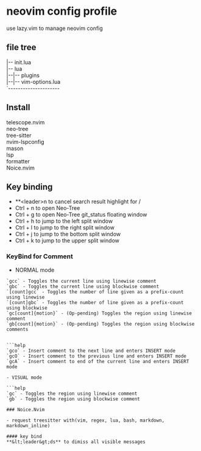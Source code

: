 # neovim config profile

use lazy.vim to manage neovim config

## file tree

|-- init.lua<br>
|-- lua<br>
|--|-- plugins<br>
|--|-- vim-options.lua<br>
`---------------------

## Install

telescope.nvim<br>
neo-tree<br>
tree-sitter<br>
nvim-lspconfig<br>
mason<br>
lsp<br>
formatter<br>
Noice.nvim

## Key binding

- **&lt;leader&gt;n to cancel search result highlight for /
- Ctrl + n to open Neo-Tree
- Ctrl + g to open Neo-Tree git_status floating window
- Ctrl + h to jump to the left split window
- Ctrl + l to jump to the right split window
- Ctrl + j to jump to the bottom split window
- Ctrl + k to jump to the upper split window

### KeyBind for Comment
- NORMAL mode

```help
`gcc` - Toggles the current line using linewise comment
`gbc` - Toggles the current line using blockwise comment
`[count]gcc` - Toggles the number of line given as a prefix-count using linewise
`[count]gbc` - Toggles the number of line given as a prefix-count using blockwise
`gc[count]{motion}` - (Op-pending) Toggles the region using linewise comment
`gb[count]{motion}` - (Op-pending) Toggles the region using blockwise comments


```help
`gco` - Insert comment to the next line and enters INSERT mode
`gcO` - Insert comment to the previous line and enters INSERT mode
`gcA` - Insert comment to end of the current line and enters INSERT mode

- VISUAL mode

```help
`gc` - Toggles the region using linewise comment
`gb` - Toggles the region using blockwise comment

### Noice.Nvim

- request treesitter with(vim, regex, lua, bash, markdown, markdown_inline)

#### key bind
**&lt;leader&gt;ds** to dimiss all visible messages
